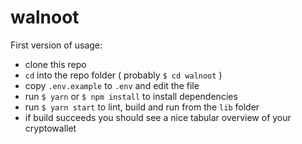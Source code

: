 # walnoot

First version of usage:
- clone this repo
- `cd` into the repo folder ( probably `$ cd walnoot` )
- copy `.env.example` to `.env` and edit the file
- run `$ yarn` or `$ npm install` to install dependencies
- run `$ yarn start` to lint, build and run from the `lib` folder
- if build succeeds you should see a nice tabular overview of your cryptowallet
